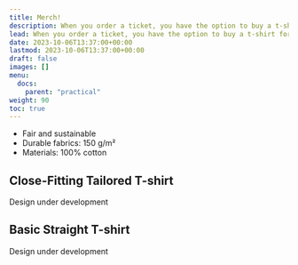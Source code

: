 ```yaml
---
title: Merch!
description: When you order a ticket, you have the option to buy a t-shirt for 25€.
lead: When you order a ticket, you have the option to buy a t-shirt for 25€.
date: 2023-10-06T13:37:00+00:00
lastmod: 2023-10-06T13:37:00+00:00
draft: false
images: []
menu: 
  docs:
    parent: "practical"
weight: 90
toc: true
---
```

* Fair and sustainable
* Durable fabrics: 150 g/m²
* Materials: 100% cotton 

## Close-Fitting Tailored T-shirt  
Design under development


## Basic Straight T-shirt 
Design under development

